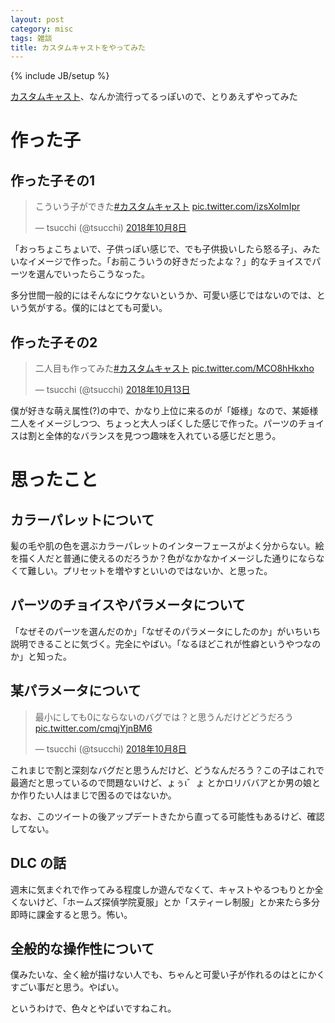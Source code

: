 ```yaml
---
layout: post
category: misc
tags: 雑談
title: カスタムキャストをやってみた
---
```

{% include JB/setup %}

<a href="http://customcast.jp/">カスタムキャスト</a>、なんか流行ってるっぽいので、とりあえずやってみた

# 作った子

## 作った子その1

<blockquote class="twitter-tweet" data-lang="ja"><p lang="ja" dir="ltr">こういう子ができた<a href="https://twitter.com/hashtag/%E3%82%AB%E3%82%B9%E3%82%BF%E3%83%A0%E3%82%AD%E3%83%A3%E3%82%B9%E3%83%88?src=hash&amp;ref_src=twsrc%5Etfw">#カスタムキャスト</a> <a href="https://t.co/izsXoImIpr">pic.twitter.com/izsXoImIpr</a></p>&mdash; tsucchi (@tsucchi) <a href="https://twitter.com/tsucchi/status/1049129329173487616?ref_src=twsrc%5Etfw">2018年10月8日</a></blockquote>
<script async src="https://platform.twitter.com/widgets.js" charset="utf-8"></script>

「おっちょこちょいで、子供っぽい感じで、でも子供扱いしたら怒る子」、みたいなイメージで作った。「お前こういうの好きだったよな？」的なチョイスでパーツを選んでいったらこうなった。

多分世間一般的にはそんなにウケないというか、可愛い感じではないのでは、という気がする。僕的にはとても可愛い。

## 作った子その2

<blockquote class="twitter-tweet" data-lang="ja"><p lang="ja" dir="ltr">二人目も作ってみた<a href="https://twitter.com/hashtag/%E3%82%AB%E3%82%B9%E3%82%BF%E3%83%A0%E3%82%AD%E3%83%A3%E3%82%B9%E3%83%88?src=hash&amp;ref_src=twsrc%5Etfw">#カスタムキャスト</a> <a href="https://t.co/MCO8hHkxho">pic.twitter.com/MCO8hHkxho</a></p>&mdash; tsucchi (@tsucchi) <a href="https://twitter.com/tsucchi/status/1050979594533199872?ref_src=twsrc%5Etfw">2018年10月13日</a></blockquote>
<script async src="https://platform.twitter.com/widgets.js" charset="utf-8"></script>

僕が好きな萌え属性(?)の中で、かなり上位に来るのが「姫様」なので、某姫様二人をイメージしつつ、ちょっと大人っぽくした感じで作った。パーツのチョイスは割と全体的なバランスを見つつ趣味を入れている感じだと思う。

# 思ったこと

## カラーパレットについて

髪の毛や肌の色を選ぶカラーパレットのインターフェースがよく分からない。絵を描く人だと普通に使えるのだろうか？色がなかなかイメージした通りにならなくて難しい。プリセットを増やすといいのではないか、と思った。

## パーツのチョイスやパラメータについて

「なぜそのパーツを選んだのか」「なぜそのパラメータにしたのか」がいちいち説明できることに気づく。完全にやばい。「なるほどこれが性癖というやつなのか」と知った。

## 某パラメータについて

<blockquote class="twitter-tweet" data-lang="ja"><p lang="ja" dir="ltr">最小にしても0にならないのバグでは？と思うんだけどどうだろう <a href="https://t.co/cmqjYjnBM6">pic.twitter.com/cmqjYjnBM6</a></p>&mdash; tsucchi (@tsucchi) <a href="https://twitter.com/tsucchi/status/1049130577419358208?ref_src=twsrc%5Etfw">2018年10月8日</a></blockquote>
<script async src="https://platform.twitter.com/widgets.js" charset="utf-8"></script>

これまじで割と深刻なバグだと思うんだけど、どうなんだろう？この子はこれで最適だと思っているので問題ないけど、ょぅι゛ょ とかロリババアとか男の娘とか作りたい人はまじで困るのではないか。

なお、このツイートの後アップデートきたから直ってる可能性もあるけど、確認してない。

## DLC の話

週末に気まぐれで作ってみる程度しか遊んでなくて、キャストやるつもりとか全くないけど、「ホームズ探偵学院夏服」とか「スティーレ制服」とか来たら多分即時に課金すると思う。怖い。

## 全般的な操作性について

僕みたいな、全く絵が描けない人でも、ちゃんと可愛い子が作れるのはとにかくすごい事だと思う。やばい。


というわけで、色々とやばいですねこれ。
